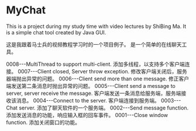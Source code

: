 MyChat
======

This is a project during my study time with video lectures by ShiBing Ma.
It is a simple chat tool created by Java GUI.

这是我跟着马士兵的视频教程学习时的一个项目例子。
是一个简单的在线聊天工具。

0008---MultiThread to support multi-client. 添加多线程，以支持多个客户端连接。
0007---Client closed, Server throw exception. 修改客户端关闭后，服务器端抛出异常的问题。
0006---Client send more than one message. 修正客户端发送第二条消息时抛出异常的问题。
0005---Client send a message to server, server receive the message. 
       客户端发送一条消息给服务端，服务端接收该消息。
0004---Connect to the server. 客户端连接到服务端。
0003---Chat server. 添加了聊天软件的一个服务端。
0002---Send message function. 添加发送消息的功能，响应输入框的回车事件。
0001---Close window function. 添加关闭窗口的功能。
